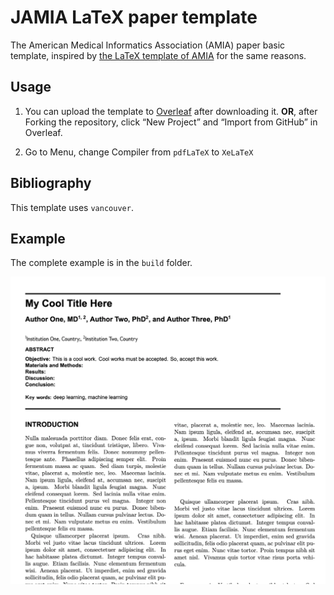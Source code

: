 # JAMIA LaTeX paper template

The American Medical Informatics Association (AMIA) paper basic template, inspired by [the LaTeX template of AMIA](https://github.com/emir-munoz/amia-paper-template) for the same reasons.

## Usage
1. You can upload the template to [Overleaf](https://www.overleaf.com/) after downloading it. 
**OR**, after Forking the repository, click “New Project” and “Import from GitHub” in Overleaf.

2. Go to Menu, change Compiler from `pdfLaTeX` to `XeLaTeX`

## Bibliography
This template uses `vancouver`.

## Example
The complete example is in the `build` folder.

<p align="center">
  <img src="./img/example.png" width="1000">
</p>